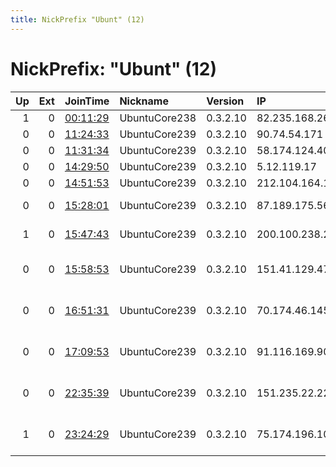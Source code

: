 ```yaml
---
title: NickPrefix "Ubunt" (12)
---
```


# NickPrefix: "Ubunt" (12)

|   Up |   Ext | JoinTime                                                                                            | Nickname      | Version   | IP              | AS                                       | CC   |   ORp |   Dirp | OS    | Contact   |   eFamMembers |
|-----:|------:|:----------------------------------------------------------------------------------------------------|:--------------|:----------|:----------------|:-----------------------------------------|:-----|------:|-------:|:------|:----------|--------------:|
|    1 |     0 | [00:11:29](https://metrics.torproject.org/rs.html#details/75E22B283E3D4BA2355B6D2903D4820AE26953CB) | UbuntuCore238 | 0.3.2.10  | 82.235.168.26   | Free SAS                                 | fr   | 32803 |      0 | Linux | None      |             1 |
|    0 |     0 | [11:24:33](https://metrics.torproject.org/rs.html#details/BBF8E8E5AD3AF53ADA9DA18A4C7E54415CDEF54F) | UbuntuCore239 | 0.3.2.10  | 90.74.54.171    | Orange Espagne SA                        | es   | 34625 |      0 | Linux | None      |             1 |
|    0 |     0 | [11:31:34](https://metrics.torproject.org/rs.html#details/4DA41501ECA0107FEDA6262330E84325952EDC99) | UbuntuCore239 | 0.3.2.10  | 58.174.124.40   | Telstra Pty Ltd                          | au   | 36567 |      0 | Linux | None      |             1 |
|    0 |     0 | [14:29:50](https://metrics.torproject.org/rs.html#details/2FA1281EC693E293508C40A110CDC1C0FED34DD8) | UbuntuCore239 | 0.3.2.10  | 5.12.119.17     | RCS &amp; RDS                            | ro   | 43265 |      0 | Linux | None      |             1 |
|    0 |     0 | [14:51:53](https://metrics.torproject.org/rs.html#details/9F81960C30C47BE5A27384E431A292A6CA56097D) | UbuntuCore239 | 0.3.2.10  | 212.104.164.196 | Lebrija Television                       | es   | 35807 |      0 | Linux | None      |             1 |
|    0 |     0 | [15:28:01](https://metrics.torproject.org/rs.html#details/E1ED565ACF417770BDBE559193FCB53FAA8DFAD5) | UbuntuCore239 | 0.3.2.10  | 87.189.175.56   | Deutsche Telekom AG                      | de   | 33333 |      0 | Linux | None      |             1 |
|    1 |     0 | [15:47:43](https://metrics.torproject.org/rs.html#details/2502C903FB209087FC1B1E397412EEE8FBD2AD1E) | UbuntuCore239 | 0.3.2.10  | 200.100.238.202 | TELEFu00D4NICA BRASIL S.A                | br   | 40575 |      0 | Linux | None      |             1 |
|    0 |     0 | [15:58:53](https://metrics.torproject.org/rs.html#details/A09DC14EA1A550F0574AD82AAEE9F05D5C9A35F7) | UbuntuCore239 | 0.3.2.10  | 151.41.129.47   | Wind Telecomunicazioni SpA               | it   | 42001 |      0 | Linux | None      |             1 |
|    0 |     0 | [16:51:31](https://metrics.torproject.org/rs.html#details/D43BB63645068D668871A827DD0ECF9C08F7174F) | UbuntuCore239 | 0.3.2.10  | 70.174.46.145   | Cox Communications Inc.                  | us   | 33543 |      0 | Linux | None      |             1 |
|    0 |     0 | [17:09:53](https://metrics.torproject.org/rs.html#details/EC8B3BF55FE1AA5CC1222FC8E8214DDFAB8E049F) | UbuntuCore239 | 0.3.2.10  | 91.116.169.90   | R Cable y Telecomunicaciones Galicia, S. | es   | 40119 |      0 | Linux | None      |             1 |
|    0 |     0 | [22:35:39](https://metrics.torproject.org/rs.html#details/6F88223F9BCB8E4C0774F1EFE45F94795466213E) | UbuntuCore239 | 0.3.2.10  | 151.235.22.226  | Telecommunication Infrastructure Company | ir   | 34841 |      0 | Linux | None      |             1 |
|    1 |     0 | [23:24:29](https://metrics.torproject.org/rs.html#details/EF94C10077464CBDACA73C550C948EB152559987) | UbuntuCore239 | 0.3.2.10  | 75.174.196.102  | Qwest Communications Company, LLC        | us   | 33405 |      0 | Linux | None      |             1 |
